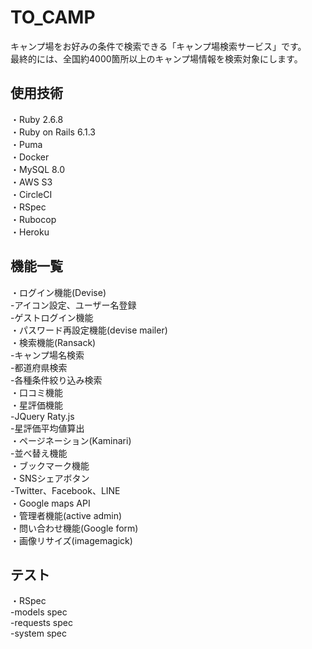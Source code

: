 # TO_CAMP
キャンプ場をお好みの条件で検索できる「キャンプ場検索サービス」です。<br>
最終的には、全国約4000箇所以上のキャンプ場情報を検索対象にします。<br>

## 使用技術
・Ruby 2.6.8<br>
・Ruby on Rails 6.1.3<br>
・Puma<br>
・Docker<br>
・MySQL 8.0<br>
・AWS S3<br>
・CircleCI<br>
・RSpec<br>
・Rubocop<br>
・Heroku<br>

## 機能一覧
・ログイン機能(Devise)<br>
-アイコン設定、ユーザー名登録<br>
-ゲストログイン機能<br>
・パスワード再設定機能(devise mailer)<br>
・検索機能(Ransack)<br>
-キャンプ場名検索<br>
-都道府県検索<br>
-各種条件絞り込み検索<br>
・口コミ機能<br>
・星評価機能<br>
-JQuery Raty.js<br>
-星評価平均値算出<br>
・ページネーション(Kaminari)<br>
-並べ替え機能<br>
・ブックマーク機能<br>
・SNSシェアボタン<br>
-Twitter、Facebook、LINE<br>
・Google maps API<br>
・管理者機能(active admin)<br>
・問い合わせ機能(Google form)<br>
・画像リサイズ(imagemagick)

## テスト
・RSpec<br>
-models spec<br>
-requests spec<br>
-system spec<br>
